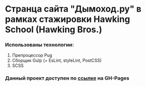 # Странца сайта "Дымоход.ру" в рамках стажировки Hawking School (Hawking Bros.)

### Использованы технологии:
1. Препроцессор Pug
2. Сборщик Gulp (+ EsLint, styleLint, PostCSS) 
3. SCSS

### Данный проект доступен по [ссылке](https://sergeikachenia.github.io/1-week-SergeiKachenia/) на GH-Pages
